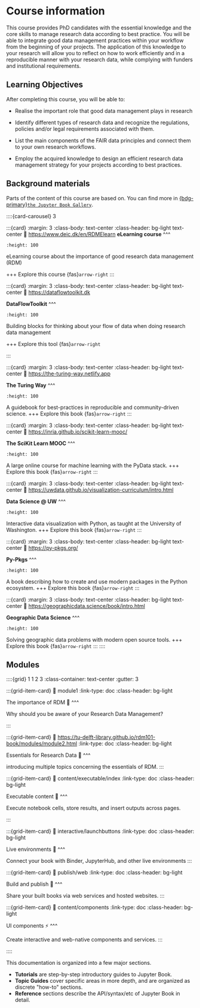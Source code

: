 # Course information


This course provides PhD candidates with the essential knowledge and the core skills to manage research data according to best practice. You will be able to integrate good data management practices within your workflow from the beginning of your projects. The application of this knowledge to your research will allow you to reflect on how to work efficiently and in a reproducible manner with your research data, while complying with funders and institutional requirements.

## Learning Objectives

After completing this course, you will be able to:

-   Realise the important role that good data management plays in research
    
-   Identify different types of research data and recognize the regulations, policies and/or legal requirements associated with them.
    
-   List the main components of the FAIR data principles and connect them to your own research workflows.
    
-   Employ the acquired knowledge to design an efficient research data management strategy for your projects according to best practices.
    
## Background materials
Parts of the content of this course are based on.
You can find more in [{bdg-primary}`the Jupyter Book Gallery`](https://executablebooks.org/en/latest/gallery/).


::::{card-carousel} 3

:::{card}
:margin: 3
:class-body: text-center
:class-header: bg-light text-center
:link: https://www.deic.dk/en/RDMElearn
**eLearning course**
^^^
```{image} https://www.deic.dk/themes/custom/deic/logo.svg
:height: 100
```

eLearning course about the importance of good research data management (RDM)

+++
Explore this course {fas}`arrow-right`
:::

:::{card}
:margin: 3
:class-body: text-center
:class-header: bg-light text-center
:link: https://dataflowtoolkit.dk

**DataFlowToolkit**
^^^
```{image} https://python.quantecon.org/_static/qe-logo-large.png
:height: 100
```

Building blocks for thinking about your flow of data when doing research data management

+++
Explore this tool {fas}`arrow-right`

:::

:::{card}
:margin: 3
:class-body: text-center
:class-header: bg-light text-center
:link: https://the-turing-way.netlify.app

**The Turing Way**
^^^
```{image} https://the-turing-way.netlify.app/_static/logo-detail-with-text.svg
:height: 100
```

A guidebook for best-practices in reproducible and community-driven science.
+++
Explore this book {fas}`arrow-right`
:::

:::{card}
:margin: 3
:class-body: text-center
:class-header: bg-light text-center
:link: https://inria.github.io/scikit-learn-mooc/

**The SciKit Learn MOOC**
^^^
```{image} https://inria.github.io/scikit-learn-mooc/_static/scikit-learn-logo.png
:height: 100
```

A large online course for machine learning with the PyData stack.
+++
Explore this book {fas}`arrow-right`
:::

:::{card}
:margin: 3
:class-body: text-center
:class-header: bg-light text-center
:link: https://uwdata.github.io/visualization-curriculum/intro.html

**Data Science @ UW**
^^^
```{image} https://uwdata.github.io/visualization-curriculum/_static/altair-hist.png
:height: 100
```

Interactive data visualization with Python, as taught at the University of Washington.
+++
Explore this book {fas}`arrow-right`
:::

:::{card}
:margin: 3
:class-body: text-center
:class-header: bg-light text-center
:link: https://py-pkgs.org/

**Py-Pkgs**
^^^
```{image} https://d33wubrfki0l68.cloudfront.net/9ff174183b5af5c3a177bfccd4796454883bc1f7/86cde/_static/py-pkgs-hex.png
:height: 100
```

A book describing how to create and use modern packages in the Python ecosystem.
+++
Explore this book {fas}`arrow-right`
:::

:::{card}
:margin: 3
:class-body: text-center
:class-header: bg-light text-center
:link: https://geographicdata.science/book/intro.html

**Geographic Data Science**
^^^
```{image} https://geographicdata.science/book/_static/logo.png
:height: 100
```

Solving geographic data problems with modern open source tools.
+++
Explore this book {fas}`arrow-right`
:::
::::


## Modules
::::{grid} 1 1 2 3
:class-container: text-center
:gutter: 3

:::{grid-item-card}
:link: module1
:link-type: doc
:class-header: bg-light

The importance of RDM 🥇
^^^

Why should you be aware of your Research Data Management?

:::

:::{grid-item-card}
:link: https://tu-delft-library.github.io/rdm101-book/modules/module2.html
:link-type: doc
:class-header: bg-light

Essentials for Research Data 🚒
^^^

introducing multiple topics concerning the essentials of RDM.
:::

:::{grid-item-card}
:link: content/executable/index
:link-type: doc
:class-header: bg-light

Executable content 🔁
^^^

Execute notebook cells, store results, and insert outputs across pages.

:::

:::{grid-item-card}
:link: interactive/launchbuttons
:link-type: doc
:class-header: bg-light

Live environments 🚀
^^^

Connect your book with Binder, JupyterHub, and other live environments
:::

:::{grid-item-card}
:link: publish/web
:link-type: doc
:class-header: bg-light

Build and publish 🎁
^^^

Share your built books via web services and hosted websites.
:::

:::{grid-item-card}
:link: content/components
:link-type: doc
:class-header: bg-light

UI components ⚡
^^^

Create interactive and web-native components and services.
:::

::::

This documentation is organized into a few major sections.

- **Tutorials** are step-by-step introductory guides to Jupyter Book.
- **Topic Guides** cover specific areas in more depth, and are organized as discrete "how-to" sections.
- **Reference** sections describe the API/syntax/etc of Jupyter Book in detail.

